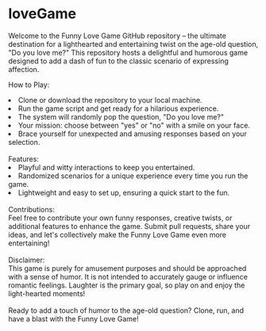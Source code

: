 # loveGame
Welcome to the Funny Love Game GitHub repository – the ultimate destination for a lighthearted and entertaining twist on the age-old question, "Do you love me?" This repository hosts a delightful and humorous game designed to add a dash of fun to the classic scenario of expressing affection.

How to Play:

<li> Clone or download the repository to your local machine.</li>
<li>Run the game script and get ready for a hilarious experience.</li>
<li>The system will randomly pop the question, "Do you love me?"</li>
<li>Your mission: choose between "yes" or "no" with a smile on your face.</li>
<li>Brace yourself for unexpected and amusing responses based on your selection.</li>
<br>
Features:

<li>Playful and witty interactions to keep you entertained.</li>
<li>Randomized scenarios for a unique experience every time you run the game.</li>
<li>Lightweight and easy to set up, ensuring a quick start to the fun.</li>
<br>
Contributions:<br>
Feel free to contribute your own funny responses, creative twists, or additional features to enhance the game. Submit pull requests, share your ideas, and let's collectively make the Funny Love Game even more entertaining!
<br>
<br>
Disclaimer:<br>
This game is purely for amusement purposes and should be approached with a sense of humor. It is not intended to accurately gauge or influence romantic feelings. Laughter is the primary goal, so play on and enjoy the light-hearted moments!
<br><br>
Ready to add a touch of humor to the age-old question? Clone, run, and have a blast with the Funny Love Game!
